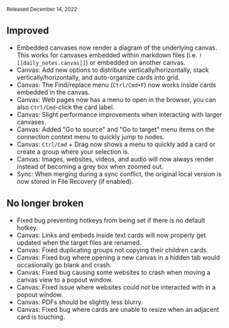 <small>Released December 14, 2022</small>

## Improved

- Embedded canvases now render a diagram of the underlying canvas. This works for canvases embedded within markdown files (i.e. `![[daily_notes.canvas]]`) or embedded on another canvas.
- Canvas: Add new options to distribute vertically/horizontally, stack vertically/horizontally, and auto-organize cards into grid.
- Canvas: The Find/replace menu (`Ctrl/Cmd+F`) now works inside cards embedded in the canvas. 
- Canvas: Web pages now has a menu to open in the browser, you can also `Ctrl/Cmd`-click the card label.
- Canvas: Slight performance improvements when interacting with larger canvases.
- Canvas: Added "Go to source" and "Go to target" menu items on the connection context menu to quickly jump to nodes.
- Canvas: `Ctrl/Cmd` + Drag now shows a menu to quickly add a card or create a group where your selection is.
- Canvas: Images, websites, videos, and audio will now always render instead of becoming a grey box when zoomed out.
- Sync: When merging during a sync conflict, the original local version is now stored in File Recovery (if enabled).

## No longer broken

- Fixed bug preventing hotkeys from being set if there is no default hotkey.
- Canvas: Links and embeds inside text cards will now properly get updated when the target files are renamed.
- Canvas: Fixed duplicating groups not copying their children cards.
- Canvas: Fixed bug where opening a new canvas in a hidden tab would occasionally go blank and crash.
- Canvas: Fixed bug causing some websites to crash when moving a canvas view to a popout window.
- Canvas: Fixed issue where websites could not be interacted with in a popout window.
- Canvas: PDFs should be slightly less blurry.
- Canvas: Fixed bug where cards are unable to resize when an adjacent card is touching.
